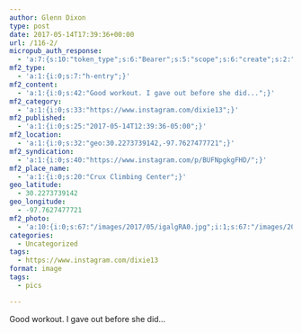 ```yaml
---
author: Glenn Dixon
type: post
date: 2017-05-14T17:39:36+00:00
url: /116-2/
micropub_auth_response:
  - 'a:7:{s:10:"token_type";s:6:"Bearer";s:5:"scope";s:6:"create";s:2:"me";s:28:"https://glenn.thedixons.net/";s:9:"issued_by";s:55:"https://glenn.thedixons.net/wp-json/indieauth/1.0/token";s:9:"client_id";s:23:"https://ownyourgram.com";s:9:"issued_at";i:1532300352;s:4:"user";i:1;}'
mf2_type:
  - 'a:1:{i:0;s:7:"h-entry";}'
mf2_content:
  - 'a:1:{i:0;s:42:"Good workout. I gave out before she did...";}'
mf2_category:
  - 'a:1:{i:0;s:33:"https://www.instagram.com/dixie13";}'
mf2_published:
  - 'a:1:{i:0;s:25:"2017-05-14T12:39:36-05:00";}'
mf2_location:
  - 'a:1:{i:0;s:32:"geo:30.2273739142,-97.7627477721";}'
mf2_syndication:
  - 'a:1:{i:0;s:40:"https://www.instagram.com/p/BUFNpgkgFHD/";}'
mf2_place_name:
  - 'a:1:{i:0;s:20:"Crux Climbing Center";}'
geo_latitude:
  - 30.2273739142
geo_longitude:
  - -97.7627477721
mf2_photo:
  - 'a:10:{i:0;s:67:"/images/2017/05/igalgRA0.jpg";i:1;s:67:"/images/2017/05/igAypoiV.jpg";i:2;s:67:"/images/2017/05/ighLsmxQ.jpg";i:3;s:67:"/images/2017/05/igcL56dM.jpg";i:4;s:67:"/images/2017/05/igl2p8AI.jpg";i:5;s:67:"/images/2017/05/igUCr3kF.jpg";i:6;s:67:"/images/2017/05/igLwq4DC.jpg";i:7;s:67:"/images/2017/05/igLbWzgA.jpg";i:8;s:67:"/images/2017/05/igEGBmdy.jpg";i:9;s:67:"/images/2017/05/ig7HTSAw.jpg";}'
categories:
  - Uncategorized
tags:
  - https://www.instagram.com/dixie13
format: image
tags:
  - pics

---
```

Good workout. I gave out before she did&#8230;